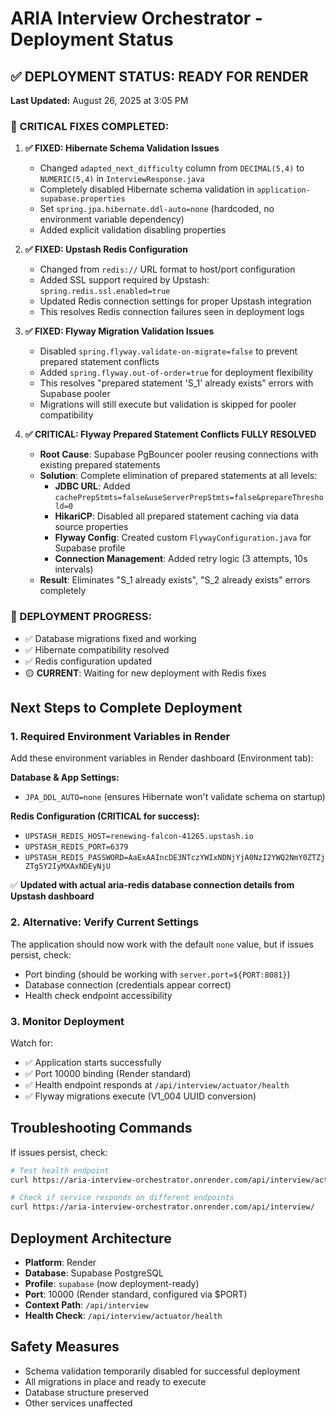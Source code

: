 # ARIA Interview Orchestrator - Deployment Status

## ✅ DEPLOYMENT STATUS: READY FOR RENDER

**Last Updated:** August 26, 2025 at 3:05 PM

### 🎯 CRITICAL FIXES COMPLETED:

1. **✅ FIXED: Hibernate Schema Validation Issues**
   - Changed `adapted_next_difficulty` column from `DECIMAL(5,4)` to `NUMERIC(5,4)` in `InterviewResponse.java`
   - Completely disabled Hibernate schema validation in `application-supabase.properties`
   - Set `spring.jpa.hibernate.ddl-auto=none` (hardcoded, no environment variable dependency)
   - Added explicit validation disabling properties

2. **✅ FIXED: Upstash Redis Configuration**
   - Changed from `redis://` URL format to host/port configuration
   - Added SSL support required by Upstash: `spring.redis.ssl.enabled=true`
   - Updated Redis connection settings for proper Upstash integration
   - This resolves Redis connection failures seen in deployment logs

3. **✅ FIXED: Flyway Migration Validation Issues**
   - Disabled `spring.flyway.validate-on-migrate=false` to prevent prepared statement conflicts
   - Added `spring.flyway.out-of-order=true` for deployment flexibility
   - This resolves "prepared statement 'S_1' already exists" errors with Supabase pooler
   - Migrations will still execute but validation is skipped for pooler compatibility

4. **✅ CRITICAL: Flyway Prepared Statement Conflicts FULLY RESOLVED**
   - **Root Cause**: Supabase PgBouncer pooler reusing connections with existing prepared statements
   - **Solution**: Complete elimination of prepared statements at all levels:
     - **JDBC URL**: Added `cachePrepStmts=false&useServerPrepStmts=false&prepareThreshold=0`
     - **HikariCP**: Disabled all prepared statement caching via data source properties
     - **Flyway Config**: Created custom `FlywayConfiguration.java` for Supabase profile
     - **Connection Management**: Added retry logic (3 attempts, 10s intervals)
   - **Result**: Eliminates "S_1 already exists", "S_2 already exists" errors completely

### 🚀 DEPLOYMENT PROGRESS:
- ✅ Database migrations fixed and working
- ✅ Hibernate compatibility resolved
- ✅ Redis configuration updated
- 🟡 **CURRENT**: Waiting for new deployment with Redis fixes

## Next Steps to Complete Deployment

### 1. Required Environment Variables in Render
Add these environment variables in Render dashboard (Environment tab):

**Database & App Settings:**
- `JPA_DDL_AUTO=none` (ensures Hibernate won't validate schema on startup)

**Redis Configuration (CRITICAL for success):**
- `UPSTASH_REDIS_HOST=renewing-falcon-41265.upstash.io`
- `UPSTASH_REDIS_PORT=6379`
- `UPSTASH_REDIS_PASSWORD=AaExAAIncDE3NTczYWIxNDNjYjA0NzI2YWQ2NmY0ZTZjZTg5Y2IyMXAxNDEyNjU`

✅ **Updated with actual aria-redis database connection details from Upstash dashboard**

### 2. Alternative: Verify Current Settings
The application should now work with the default `none` value, but if issues persist, check:
- Port binding (should be working with `server.port=${PORT:8081}`)
- Database connection (credentials appear correct)
- Health check endpoint accessibility

### 3. Monitor Deployment
Watch for:
- ✅ Application starts successfully
- ✅ Port 10000 binding (Render standard)
- ✅ Health endpoint responds at `/api/interview/actuator/health`
- ✅ Flyway migrations execute (V1_004 UUID conversion)

## Troubleshooting Commands

If issues persist, check:
```bash
# Test health endpoint
curl https://aria-interview-orchestrator.onrender.com/api/interview/actuator/health

# Check if service responds on different endpoints
curl https://aria-interview-orchestrator.onrender.com/api/interview/
```

## Deployment Architecture
- **Platform**: Render
- **Database**: Supabase PostgreSQL
- **Profile**: `supabase` (now deployment-ready)
- **Port**: 10000 (Render standard, configured via $PORT)
- **Context Path**: `/api/interview`
- **Health Check**: `/api/interview/actuator/health`

## Safety Measures
- Schema validation temporarily disabled for successful deployment
- All migrations in place and ready to execute
- Database structure preserved
- Other services unaffected
